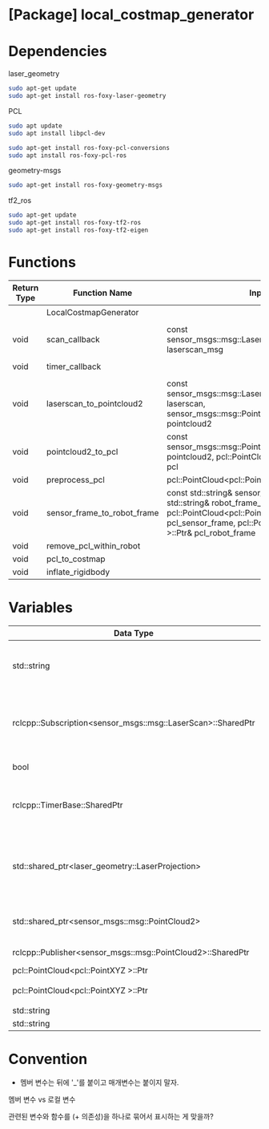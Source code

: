# [Package] local_costmap_generator

# Dependencies

laser_geometry

```bash
sudo apt-get update
sudo apt-get install ros-foxy-laser-geometry
```

PCL

```bash
sudo apt update
sudo apt install libpcl-dev

sudo apt-get install ros-foxy-pcl-conversions
sudo apt install ros-foxy-pcl-ros
```

geometry-msgs

```bash
sudo apt-get install ros-foxy-geometry-msgs
```

tf2_ros

```bash
sudo apt-get update
sudo apt-get install ros-foxy-tf2-ros
sudo apt-get install ros-foxy-tf2-eigen
```

# Functions

|Return Type|Function Name|Input|Description|Dependencies|
|---|---|---|---|---|
||LocalCostmapGenerator||생성자 함수||
|void|scan_callback|const sensor_msgs::msg::LaserScan::ConstSharedPtr laserscan_msg|LaserScan message를 subscribe할 때마다 호출되는 함수||
|void|timer_callback||일정 시간마다 호출되는 함수||
|||||
|void|laserscan_to_pointcloud2|const sensor_msgs::msg::LaserScan::ConstSharedPtr laserscan, sensor_msgs::msg::PointCloud2::SharedPtr pointcloud2|sensor_msgs::LaserScan을 sensor_msgs::PointCloud2로 변환한다.||
|void|pointcloud2_to_pcl|const sensor_msgs::msg::PointCloud2::ConstSharedPtr pointcloud2, pcl::PointCloud<pcl::PointXYZ >::Ptr pcl|sensor_msgs::PointCloud2를 pcl::PointCloud로 변환한다.|pcl_conversions, pcl_ros|
|void|preprocess_pcl|pcl::PointCloud<pcl::PointXYZ >::Ptr pcl||
|void|sensor_frame_to_robot_frame|const std::string& sensor_frame_id, const std::string& robot_frame_id, const pcl::PointCloud<pcl::PointXYZ >::ConstPtr& pcl_sensor_frame, pcl::PointCloud<pcl::PointXYZ >::Ptr& pcl_robot_frame|센서 프레임 좌표계를 로봇 프레임 좌표계로 변환한다.|geometry_msgs, tf2_ros, rclcpp, pcl_ros, Eigen|
|void|remove_pcl_within_robot||||
|void|pcl_to_costmap||||
|void|inflate_rigidbody||||

# Variables

|Data Type|Variable Name|Description|
|---|---|---|
|std::string|laserscan_topic|라이다 센서의 스캔 데이터를 수신하기 위해 토픽 이름을 저장다.|
|rclcpp::Subscription<sensor_msgs::msg::LaserScan>::SharedPtr|sub_laserscan_|토픽을 subscribe하기 위한 subscriber 객체를 나타내는 스마트 포인터|
|bool|is_laserscan_received_|LaserScan data 수신 여부|
|rclcpp::TimerBase::SharedPtr|timer_|주어진 주기마다 지정된 콜백함수를 호출하는 타이머|
|std::shared_ptr<laser_geometry::LaserProjection>|laser_projection_|laser_geometry 라이브러리에 있는 LaserProjection 클래스의 인스턴스|
|std::shared_ptr<sensor_msgs::msg::PointCloud2>|pointcloud2_|point cloud 데이터를 저장하는 스마트 포인터|
|rclcpp::Publisher<sensor_msgs::msg::PointCloud2>::SharedPtr|pub_pointcloud2_|PointCloud2 Publisher|
|pcl::PointCloud<pcl::PointXYZ >::Ptr|pcl_|PCL instance|
|pcl::PointCloud<pcl::PointXYZ >::Ptr|pcl_preprocessed_|전처리된 pcl 데이터를 저장한다.|
|std::string|robot_frame_id_||
|std::string|sensor_frame_id_||

# Convention

- 멤버 변수는 뒤에 '_'를 붙이고 매개변수는 붙이지 말자.

멤버 변수 vs 로컬 변수

관련된 변수와 함수를 (+ 의존성)을 하나로 묶어서 표시하는 게 맞을까?
